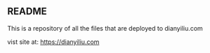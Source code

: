## README ##

This is a repository of all the files that are deployed to dianyiliu.com


vist site at: https://dianyiliu.com


